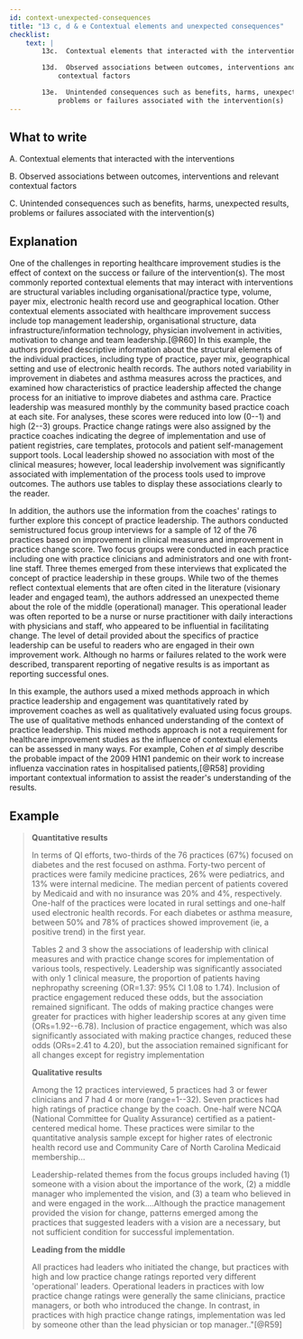 ```yaml
---
id: context-unexpected-consequences
title: "13 c, d & e Contextual elements and unexpected consequences"
checklist: 
    text: |
        13c.  Contextual elements that interacted with the interventions

        13d.  Observed associations between outcomes, interventions and relevant
            contextual factors

        13e.  Unintended consequences such as benefits, harms, unexpected results,
            problems or failures associated with the intervention(s)
---
```


## What to write

A.  Contextual elements that interacted with the interventions

B.  Observed associations between outcomes, interventions and relevant
    contextual factors

C.  Unintended consequences such as benefits, harms, unexpected results,
    problems or failures associated with the intervention(s)

## Explanation

One of the challenges in reporting healthcare improvement studies is the
effect of context on the success or failure of the intervention(s). The
most commonly reported contextual elements that may interact with
interventions are structural variables including organisational/practice
type, volume, payer mix, electronic health record use and geographical
location. Other contextual elements associated with healthcare
improvement success include top management leadership, organisational
structure, data infrastructure/information technology, physician
involvement in activities, motivation to change and team
leadership.[@R60] In this example, the authors provided descriptive
information about the structural elements of the individual practices,
including type of practice, payer mix, geographical setting and use of
electronic health records. The authors noted variability in improvement
in diabetes and asthma measures across the practices, and examined how
characteristics of practice leadership affected the change process for
an initiative to improve diabetes and asthma care. Practice leadership
was measured monthly by the community based practice coach at each site.
For analyses, these scores were reduced into low (0--1) and high (2--3)
groups. Practice change ratings were also assigned by the practice
coaches indicating the degree of implementation and use of patient
registries, care templates, protocols and patient self-management
support tools. Local leadership showed no association with most of the
clinical measures; however, local leadership involvement was
significantly associated with implementation of the process tools used
to improve outcomes. The authors use tables to display these
associations clearly to the reader.

In addition, the authors use the information from the coaches'
ratings to further explore this concept of practice leadership. The
authors conducted semistructured focus group interviews for a sample of
12 of the 76 practices based on improvement in clinical measures and
improvement in practice change score. Two focus groups were conducted in
each practice including one with practice clinicians and administrators
and one with front-line staff. Three themes emerged from these
interviews that explicated the concept of practice leadership in these
groups. While two of the themes reflect contextual elements that are
often cited in the literature (visionary leader and engaged team), the
authors addressed an unexpected theme about the role of the middle
(operational) manager. This operational leader was often reported to be
a nurse or nurse practitioner with daily interactions with physicians
and staff, who appeared to be influential in facilitating change. The
level of detail provided about the specifics of practice leadership can
be useful to readers who are engaged in their own improvement work.
Although no harms or failures related to the work were described,
transparent reporting of negative results is as important as reporting
successful ones.

In this example, the authors used a mixed methods approach in which
practice leadership and engagement was quantitatively rated by
improvement coaches as well as qualitatively evaluated using focus
groups. The use of qualitative methods enhanced understanding of the
context of practice leadership. This mixed methods approach is not a
requirement for healthcare improvement studies as the influence of
contextual elements can be assessed in many ways. For example, Cohen *et
al* simply describe the probable impact of the 2009 H1N1 pandemic on
their work to increase influenza vaccination rates in hospitalised
patients,[@R58] providing important contextual information to assist the
reader's understanding of the results.

## Example

> **Quantitative results**
>
> In terms of QI efforts, two-thirds of the 76 practices (67%) focused
> on diabetes and the rest focused on asthma. Forty-two percent of
> practices were family medicine practices, 26% were pediatrics, and 13%
> were internal medicine. The median percent of patients covered by
> Medicaid and with no insurance was 20% and 4%, respectively. One-half
> of the practices were located in rural settings and one-half used
> electronic health records. For each diabetes or asthma measure,
> between 50% and 78% of practices showed improvement (ie, a positive
> trend) in the first year.
>
> Tables 2 and 3 show the associations of leadership with clinical
> measures and with practice change scores for implementation of various
> tools, respectively. Leadership was significantly associated with only
> 1 clinical measure, the proportion of patients having nephropathy
> screening (OR=1.37: 95% CI 1.08 to 1.74). Inclusion of practice
> engagement reduced these odds, but the association remained
> significant. The odds of making practice changes were greater for
> practices with higher leadership scores at any given time
> (ORs=1.92--6.78). Inclusion of practice engagement, which was also
> significantly associated with making practice changes, reduced these
> odds (ORs=2.41 to 4.20), but the association remained significant
> for all changes except for registry implementation
>
> **Qualitative results**
>
> Among the 12 practices interviewed, 5 practices had 3 or fewer
> clinicians and 7 had 4 or more (range=1--32). Seven practices had
> high ratings of practice change by the coach. One-half were NCQA
> (National Committee for Quality Assurance) certified as a
> patient-centered medical home. These practices were similar to the
> quantitative analysis sample except for higher rates of electronic
> health record use and Community Care of North Carolina Medicaid
> membership...
>
> Leadership-related themes from the focus groups included having (1)
> someone with a vision about the importance of the work, (2) a middle
> manager who implemented the vision, and (3) a team who believed in
> and were engaged in the work....Although the practice management
> provided the vision for change, patterns emerged among the practices
> that suggested leaders with a vision are a necessary, but not
> sufficient condition for successful implementation.
>
> **Leading from the middle**
>
> All practices had leaders who initiated the change, but practices with
> high and low practice change ratings reported very different
> 'operational' leaders. Operational leaders in practices with low
> practice change ratings were generally the same clinicians, practice
> managers, or both who introduced the change. In contrast, in practices
> with high practice change ratings, implementation was led by someone
> other than the lead physician or top manager.."[@R59]
